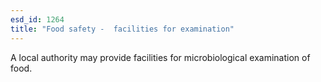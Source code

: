 ```yaml
---
esd_id: 1264
title: "Food safety -  facilities for examination"
---
```


A local authority may provide facilities for microbiological examination of food.

